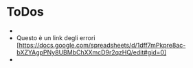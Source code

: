 

# ToDos
* 
* Questo è un link degli errori [https://docs.google.com/spreadsheets/d/1dff7mPkpre8ac-bXZYAgpPNy8UBMbChXXmcD9r2qzHQ/edit#gid=0]
* 